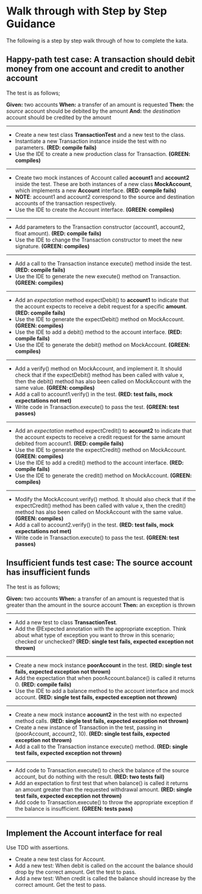 # Walk through with Step by Step Guidance

The following is a step by step walk through of how to complete the kata.

## Happy-path test case: A transaction should debit money from one account and credit to another account

The test is as follows;

**Given:** two accounts
**When:**  a transfer of an amount is requested
**Then:**  the _source_ account should be debited by the amount
**And:**   the _destination_ account should be credited by the amount


---------------------------------------

* Create a new test class **TransactionTest** and a new test to the class.
* Instantiate a new Transaction instance inside the test with no parameters. **(RED: compile fails)**
* Use the IDE to create a new production class for Transaction. **(GREEN: compiles)**

---------------------------------------

* Create two mock instances of Account called **account1** and **account2** inside the test. These are both instances of
  a new class **MockAccount**, which implements a new **Account** interface. **(RED: compile fails)**
* **NOTE**: account1 and account2 correspond to the source and destination accounts of the transaction
  respectively.
* Use the IDE to create the Account interface. **(GREEN: compiles)**

---------------------------------------

* Add parameters to the Transaction constructor (account1, account2, float amount). **(RED: compile fails)**
* Use the IDE to change the Transaction constructor to meet the new signature. **(GREEN: compiles)**

---------------------------------------

* Add a call to the Transaction instance execute() method inside the test. **(RED: compile fails)**
* Use the IDE to generate the new execute() method on Transaction. **(GREEN: compiles)**

---------------------------------------

* Add an _expectation_ method expectDebit() to **account1** to indicate that the account expects to receive a debit
  request for a specific **amount**. **(RED: compile fails)**
* Use the IDE to generate the expectDebit() method on MockAccount. **(GREEN: compiles)**
* Use the IDE to add a debit() method to the account interface. **(RED: compile fails)**
* Use the IDE to generate the debit() method on MockAccount. **(GREEN: compiles)**

---------------------------------------

* Add a verify() method on MockAccount, and implement it. It should check that if the expectDebit() method has been
  called with value x, then the debit() method has also been called on MockAccount with the same value.
  **(GREEN: compiles)**
* Add a call to account1.verify() in the test. **(RED: test fails, mock expectations not met)**
* Write code in Transaction.execute() to pass the test. **(GREEN: test passes)**

---------------------------------------

* Add an _expectation_ method expectCredit() to **account2** to indicate that the account expects to receive a credit
  request for the same amount debited from account1. **(RED: compile fails)**
* Use the IDE to generate the expectCredit() method on MockAccount. **(GREEN: compiles)**
* Use the IDE to add a credit() method to the account interface. **(RED: compile fails)**
* Use the IDE to generate the credit() method on MockAccount. **(GREEN: compiles)**

---------------------------------------

* Modify the MockAccount.verify() method. It should also check that if the expectCredit() method has been called with
  value x, then the credit() method has also been called on MockAccount with the same value. **(GREEN: compiles)**
* Add a call to account2.verify() in the test. **(RED: test fails, mock expectations not met)**
* Write code in Transaction.execute() to pass the test. **(GREEN: test passes)**


## Insufficient funds test case: The source account has insufficient funds

The test is as follows;

**Given:** two accounts
**When:**  a transfer of an amount is requested that is greater than the amount in the source account
**Then:**  an exception is thrown

---------------------------------------

* Add a new test to class **TransactionTest**.
* Add the @Expected annotation with the appropriate exception. Think about what type of exception you want to throw in
  this scenario; checked or unchecked? **(RED: single test fails, expected exception not thrown)**

---------------------------------------

* Create a new mock instance **poorAccount** in the test. **(RED: single test fails, expected exception not thrown)**
* Add the expectation that when poorAccount.balance() is called it returns 0. **(RED: compile fails)**
* Use the IDE to add a balance method to the account interface and mock account.
  **(RED: single test fails, expected exception not thrown)**

---------------------------------------

* Create a new mock instance **account2** in the test with no expected method calls.
  **(RED: single test fails, expected exception not thrown)**
* Create a new instance of Transaction in the test, passing in (poorAccount, account2, 10).
  **(RED: single test fails, expected exception not thrown)**
* Add a call to the Transaction instance execute() method. **(RED: single test fails, expected exception not thrown)**

---------------------------------------

* Add code to Transaction.execute() to check the balance of the source account, but do nothing with the result.
  **(RED: two tests fail)**
* Add an expectation to first test that when balance() is called it returns an amount greater than the requested
  withdrawal amount. **(RED: single test fails, expected exception not thrown)**
* Add code to Transaction.execute() to throw the appropriate exception if the balance is insufficient.
  **(GREEN: tests pass)**

---------------------------------------

## Implement the Account interface for real

Use TDD with assertions.

* Create a new test class for Account.
* Add a new test: When debit is called on the account the balance should drop by the correct amount. Get the test to
  pass.
* Add a new test: When credit is called the balance should increase by the correct amount. Get the test to pass.